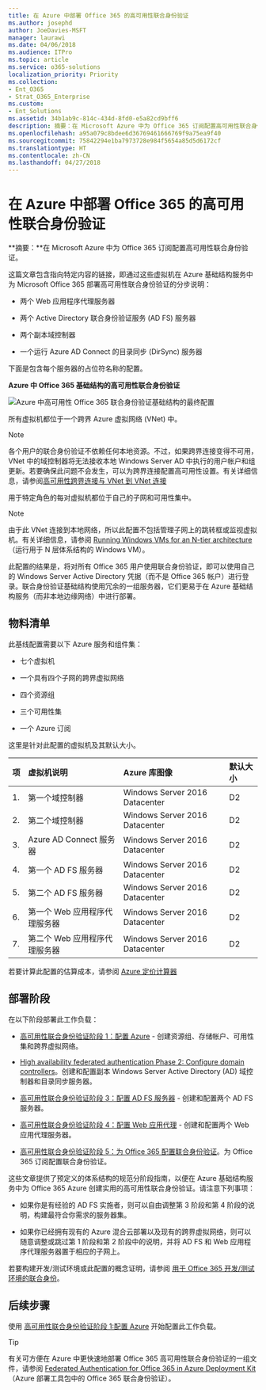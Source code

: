 ```yaml
---
title: 在 Azure 中部署 Office 365 的高可用性联合身份验证
ms.author: josephd
author: JoeDavies-MSFT
manager: laurawi
ms.date: 04/06/2018
ms.audience: ITPro
ms.topic: article
ms.service: o365-solutions
localization_priority: Priority
ms.collection:
- Ent_O365
- Strat_O365_Enterprise
ms.custom:
- Ent_Solutions
ms.assetid: 34b1ab9c-814c-434d-8fd0-e5a82cd9bff6
description: 摘要：在 Microsoft Azure 中为 Office 365 订阅配置高可用性联合身份验证。
ms.openlocfilehash: a95a079c8bdee6d36769461666769f9a75ea9f40
ms.sourcegitcommit: 75842294e1ba7973728e984f5654a85d5d6172cf
ms.translationtype: HT
ms.contentlocale: zh-CN
ms.lasthandoff: 04/27/2018
---
```

# <a name="deploy-high-availability-federated-authentication-for-office-365-in-azure"></a>在 Azure 中部署 Office 365 的高可用性联合身份验证

 **摘要：**在 Microsoft Azure 中为 Office 365 订阅配置高可用性联合身份验证。
  
这篇文章包含指向特定内容的链接，即通过这些虚拟机在 Azure 基础结构服务中为 Microsoft Office 365 部署高可用性联合身份验证的分步说明：
  
- 两个 Web 应用程序代理服务器
    
- 两个 Active Directory 联合身份验证服务 (AD FS) 服务器
    
- 两个副本域控制器
    
- 一个运行 Azure AD Connect 的目录同步 (DirSync) 服务器
    
下面是包含每个服务器的占位符名称的配置。
  
**Azure 中 Office 365 基础结构的高可用性联合身份验证**

![Azure 中高可用性 Office 365 联合身份验证基础结构的最终配置](images/c5da470a-f2aa-489a-a050-df09b4d641df.png)
  
所有虚拟机都位于一个跨界 Azure 虚拟网络 (VNet) 中。 
  
> [!NOTE]
> 各个用户的联合身份验证不依赖任何本地资源。不过，如果跨界连接变得不可用，VNet 中的域控制器将无法接收本地 Windows Server AD 中执行的用户帐户和组更新。若要确保此问题不会发生，可以为跨界连接配置高可用性设置。有关详细信息，请参阅[高可用性跨界连接与 VNet 到 VNet 连接](https://docs.microsoft.com/azure/vpn-gateway/vpn-gateway-highlyavailable)
  
用于特定角色的每对虚拟机都位于自己的子网和可用性集中。
  
> [!NOTE]
> 由于此 VNet 连接到本地网络，所以此配置不包括管理子网上的跳转框或监视虚拟机。有关详细信息，请参阅 [Running Windows VMs for an N-tier architecture](https://docs.microsoft.com/azure/guidance/guidance-compute-n-tier-vm)（运行用于 N 层体系结构的 Windows VM）。 
  
此配置的结果是，将对所有 Office 365 用户使用联合身份验证，即可以使用自己的 Windows Server Active Directory 凭据（而不是 Office 365 帐户）进行登录。联合身份验证基础结构使用冗余的一组服务器，它们更易于在 Azure 基础结构服务（而非本地边缘网络）中进行部署。
  
## <a name="bill-of-materials"></a>物料清单

此基线配置需要以下 Azure 服务和组件集：
  
- 七个虚拟机
    
- 一个具有四个子网的跨界虚拟网络
    
- 四个资源组
    
- 三个可用性集
    
- 一个 Azure 订阅
    
这里是针对此配置的虚拟机及其默认大小。
  
|**项**|**虚拟机说明**|**Azure 库图像**|**默认大小**|
|:-----|:-----|:-----|:-----|
|1.  <br/> |第一个域控制器  <br/> |Windows Server 2016 Datacenter  <br/> |D2  <br/> |
|2.  <br/> |第二个域控制器  <br/> |Windows Server 2016 Datacenter  <br/> |D2  <br/> |
|3.  <br/> |Azure AD Connect 服务器  <br/> |Windows Server 2016 Datacenter  <br/> |D2  <br/> |
|4.  <br/> |第一个 AD FS 服务器  <br/> |Windows Server 2016 Datacenter  <br/> |D2  <br/> |
|5.  <br/> |第二个 AD FS 服务器  <br/> |Windows Server 2016 Datacenter  <br/> |D2  <br/> |
|6.  <br/> |第一个 Web 应用程序代理服务器  <br/> |Windows Server 2016 Datacenter  <br/> |D2  <br/> |
|7.  <br/> |第二个 Web 应用程序代理服务器  <br/> |Windows Server 2016 Datacenter  <br/> |D2  <br/> |
   
若要计算此配置的估算成本，请参阅 [Azure 定价计算器](https://azure.microsoft.com/pricing/calculator/)
  
## <a name="phases-of-deployment"></a>部署阶段

在以下阶段部署此工作负载：
  
- [高可用性联合身份验证阶段 1：配置 Azure](high-availability-federated-authentication-phase-1-configure-azure.md) - 创建资源组、存储帐户、可用性集和跨界虚拟网络。
    
- [High availability federated authentication Phase 2: Configure domain controllers](high-availability-federated-authentication-phase-2-configure-domain-controllers.md)。创建和配置副本 Windows Server Active Directory (AD) 域控制器和目录同步服务器。
    
- [高可用性联合身份验证阶段 3：配置 AD FS 服务器](high-availability-federated-authentication-phase-3-configure-ad-fs-servers.md) - 创建和配置两个 AD FS 服务器。
    
- [高可用性联合身份验证阶段 4：配置 Web 应用代理](high-availability-federated-authentication-phase-4-configure-web-application-pro.md) - 创建和配置两个 Web 应用代理服务器。
    
- [高可用性联合身份验证阶段 5：为 Office 365 配置联合身份验证](high-availability-federated-authentication-phase-5-configure-federated-authentic.md)。为 Office 365 订阅配置联合身份验证。
    
这些文章提供了预定义的体系结构的规范分阶段指南，以便在 Azure 基础结构服务中为 Office 365 Azure 创建实用的高可用性联合身份验证。请注意下列事项：
  
- 如果你是有经验的 AD FS 实施者，则可以自由调整第 3 阶段和第 4 阶段的说明，构建最符合你需求的服务器集。
    
- 如果你已经拥有现有的 Azure 混合云部署以及现有的跨界虚拟网络，则可以随意调整或跳过第 1 阶段和第 2 阶段中的说明，并将 AD FS 和 Web 应用程序代理服务器置于相应的子网上。
    
若要构建开发/测试环境或此配置的概念证明，请参阅 [用于 Office 365 开发/测试环境的联合身份](federated-identity-for-your-office-365-dev-test-environment.md)。
  
## <a name="next-step"></a>后续步骤

使用 [高可用性联合身份验证阶段 1:配置 Azure](high-availability-federated-authentication-phase-1-configure-azure.md) 开始配置此工作负载。 
  
> [!TIP]
> 有关可方便在 Azure 中更快速地部署 Office 365 高可用性联合身份验证的一组文件，请参阅 [Federated Authentication for Office 365 in Azure Deployment Kit](https://gallery.technet.microsoft.com/Federated-Authentication-8a9f1664)（Azure 部署工具包中的 Office 365 联合身份验证）。 
 


